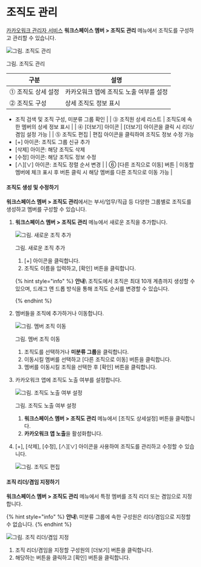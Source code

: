 # 조직도 관리

[카카오워크 관리자 서비스](https://admin.kakaowork.com/) **워크스페이스 멤버 > 조직도 관리** 메뉴에서 조직도를 구성하고 관리할 수 있습니다.

![그림. 조직도 관리](https://s3-us-west-2.amazonaws.com/secure.notion-static.com/93756a89-db3b-46fe-8df3-225979165cc3/Untitled.png)

그림. 조직도 관리

| 구분          | 설명                     |
| ----------- | ---------------------- |
| ⓵ 조직도 상세 설정 | 카카오워크 앱에 조직도 노출 여부를 설정 |
| ⓶ 조직도 구성    | 상세 조직도 정보 표시           |

* 조직 검색 및 조직 구성, 미분류 그룹 확인 | | ⓷ 조직원 상세 리스트 | 조직도에 속한 멤버의 상세 정보 표시 | | ⓸ [더보기] 아이콘 | [더보기] 아이콘을 클릭 시 리더/겸임 설정 가능 | | ⓹ 조직도 편집 | 편집 아이콘을 클릭하여 조직도 정보 수정 가능
* [+] 아이콘: 조직도 그룹 신규 추가
* [삭제] 아이콘: 해당 조직도 삭제
* [수정] 아이콘: 해당 조직도 정보 수정
* [∧][∨] 아이콘: 조직도 정렬 순서 변경 | | ⑥ [다른 조직으로 이동] 버튼 | 이동할 멤버에 체크 표시 후 버튼 클릭 시 해당 멤버를 다른 조직으로 이동 가능 |

#### 조직도 생성 및 수정하기

**워크스페이스 멤버 > 조직도 관리**에서는 부서/업무/직급 등 다양한 그룹별로 조직도를 생성하고 멤버를 구성할 수 있습니다.

1.  **워크스페이스 멤버 > 조직도 관리** 메뉴에서 새로운 조직을 추가합니다.

    ![그림. 새로운 조직 추가](https://s3-us-west-2.amazonaws.com/secure.notion-static.com/46caf885-3bf4-4834-b565-59679e3881f3/Untitled.png)

    그림. 새로운 조직 추가

    1. [+] 아이콘을 클릭합니다.
    2. 조직도 이름을 입력하고, [확인] 버튼을 클릭합니다.

    {% hint style="info" %}
    **안내**\ 
    조직도에서 조직은 최대 10개 계층까지 생성할 수 있으며, 드래그 앤 드롭 방식을 통해 조직도 순서를 변경할 수 있습니다.

    {% endhint %}

2.  멤버들을 조직에 추가하거나 이동합니다.

    ![그림. 멤버 조직 이동](https://s3-us-west-2.amazonaws.com/secure.notion-static.com/ee3232e1-b971-4466-b15c-10c8473fe484/Untitled.png)

    그림. 멤버 조직 이동

    1. 조직도를 선택하거나 **미분류 그룹**을 클릭합니다.
    2. 이동시킬 멤버를 선택하고 [다른 조직으로 이동] 버튼을 클릭합니다.
    3. 멤버를 이동시킬 조직을 선택한 후 [확인] 버튼을 클릭합니다.

3.  카카오워크 앱에 조직도 노출 여부를 설정합니다.

    ![그림. 조직도 노출 여부 설정](https://s3-us-west-2.amazonaws.com/secure.notion-static.com/52603bfe-fb31-4e27-8671-6449a2bede3b/Untitled.png)

    그림. 조직도 노출 여부 설정

    1. **워크스페이스 멤버 > 조직도 관리** 메뉴에서 [조직도 상세설정] 버튼을 클릭합니다.
    2. **카카오워크 앱 노출**을 활성화합니다.

4.  [+], [삭제], [수정], [∧][∨] 아이콘을 사용하여 조직도를 관리하고 수정할 수 있습니다.

    ![그림. 조직도 편집](https://s3-us-west-2.amazonaws.com/secure.notion-static.com/d8a588ff-92b1-4601-a8c6-64c1c10d2127/Untitled.png)



#### 조직 리더/겸임 지정하기

**워크스페이스 멤버 > 조직도 관리** 메뉴에서 특정 멤버를 조직 리더 또는 겸임으로 지정합니다.

{% hint style="info" %}
**안내**\ 미분류 그룹에 속한 구성원은 리더/겸임으로 지정할 수 없습니다.
{% endhint %}

![그림. 조직 리더/겸임 지정](https://s3-us-west-2.amazonaws.com/secure.notion-static.com/075dc8b3-fdf3-4f73-822c-4a43bd1aaebf/Untitled.png)


1. 조직 리더/겸임을 지정할 구성원의 [더보기] 버튼을 클릭합니다.
2. 해당하는 버튼을 클릭하고 [확인] 버튼을 클릭합니다.
